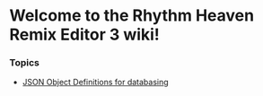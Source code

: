 # Welcome to the Rhythm Heaven Remix Editor 3 wiki!

### Topics
* [JSON Object Definitions for databasing](json-object-definitions.md)